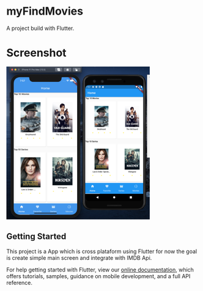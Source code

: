 # myFindMovies

A project build with Flutter.

# Screenshot
<img src="/screenshot/firstimage.png" height="400px"/> 

## Getting Started

This project is a App which is cross plataform using Flutter for now the goal is create simple main screen and integrate with IMDB Api.


For help getting started with Flutter, view our
[online documentation](https://flutter.dev/docs), which offers tutorials,
samples, guidance on mobile development, and a full API reference.
